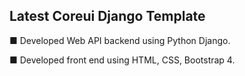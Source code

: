 ## Latest Coreui Django Template


■ Developed Web API backend using Python Django.

■ Developed front end using HTML, CSS, Bootstrap 4.

